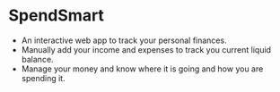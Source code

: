 # SpendSmart
* An interactive web app to track your personal finances. 
* Manually add your income and expenses to track you current liquid balance. 
* Manage your money and know where it is going and how you are spending it.